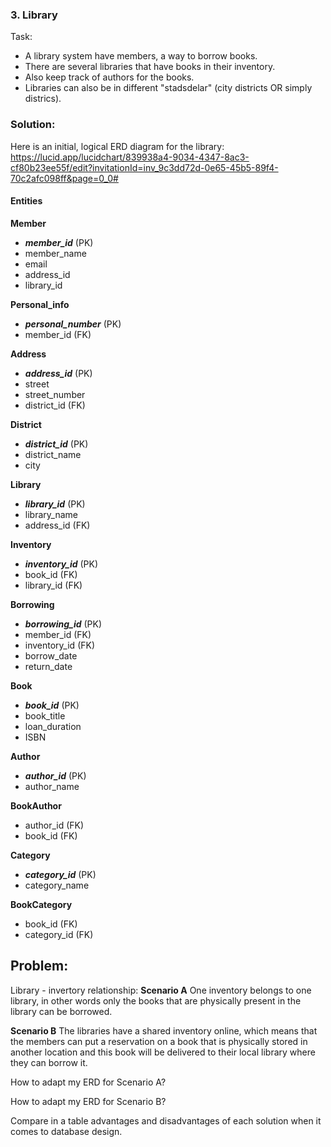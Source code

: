 ### 3. Library
Task:
- A library system have members, a way to borrow books.
- There are several libraries that have books in their inventory.
- Also keep track of authors for the books.
- Libraries can also be in different "stadsdelar" (city districts OR simply districs).

### Solution:
Here is an initial, logical ERD diagram for the library:
https://lucid.app/lucidchart/839938a4-9034-4347-8ac3-cf80b23ee55f/edit?invitationId=inv_9c3dd72d-0e65-45b5-89f4-70c2afc098ff&page=0_0#

#### Entities 

**Member** 
- **_member_id_** (PK)
- member_name
- email 
- address_id 
- library_id 

**Personal_info** 
- ***personal_number*** (PK)
- member_id (FK) 

**Address**
- ***address_id*** (PK) 
- street 
- street_number 
- district_id (FK)

**District** 
- ***district_id*** (PK) 
- district_name
- city

**Library**
- ***library_id*** (PK) 
- library_name 
- address_id (FK)

**Inventory**
- ***inventory_id*** (PK) 
- book_id (FK) 
- library_id (FK) 

**Borrowing** 
- ***borrowing_id*** (PK)
- member_id (FK) 
- inventory_id (FK) 
- borrow_date 
- return_date 

**Book** 
- ***book_id*** (PK) 
- book_title 
- loan_duration 
- ISBN 

**Author** 
- ***author_id*** (PK) 
- author_name 

**BookAuthor** 
- author_id (FK) 
- book_id (FK) 

**Category** 
- ***category_id*** (PK) 
- category_name 

**BookCategory** 
- book_id (FK) 
- category_id (FK) 

## Problem:
Library - invertory relationship:
**Scenario A**
One inventory belongs to one library, in other words only the books that are physically present in the library can be borrowed.

**Scenario B**
The libraries have a shared inventory online, which means that the members can put a reservation on a book that is physically stored in another location and this book will be delivered to their local library where they can borrow it.

How to adapt my ERD for Scenario A?

How to adapt my ERD for Scenario B?

Compare in a table advantages and disadvantages of each solution when it comes to database design.